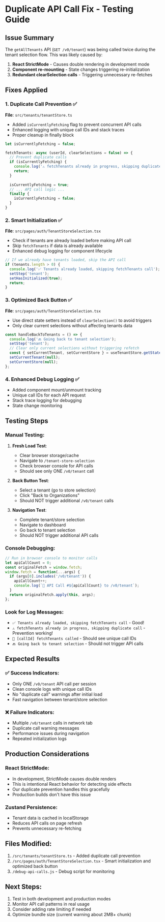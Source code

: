 # Duplicate API Call Fix - Testing Guide

## Issue Summary
The `getAllTenants` API (`GET /v0/tenant`) was being called twice during the tenant selection flow. This was likely caused by:

1. **React StrictMode** - Causes double rendering in development mode
2. **Component re-mounting** - State changes triggering re-initialization
3. **Redundant clearSelection calls** - Triggering unnecessary re-fetches

## Fixes Applied

### 1. Duplicate Call Prevention ✅
**File**: `src/tenants/tenantStore.ts`
- Added `isCurrentlyFetching` flag to prevent concurrent API calls
- Enhanced logging with unique call IDs and stack traces
- Proper cleanup in finally block

```typescript
let isCurrentlyFetching = false;

fetchTenants: async (userId, clearSelections = false) => {
  // Prevent duplicate calls
  if (isCurrentlyFetching) {
    console.log('⚠️ fetchTenants already in progress, skipping duplicate call');
    return;
  }
  
  isCurrentlyFetching = true;
  // ... API call logic ...
  finally {
    isCurrentlyFetching = false;
  }
}
```

### 2. Smart Initialization ✅
**File**: `src/pages/auth/TenantStoreSelection.tsx`
- Check if tenants are already loaded before making API call
- Skip `fetchTenants` if data is already available
- Enhanced debug logging for component lifecycle

```typescript
// If we already have tenants loaded, skip the API call
if (tenants.length > 0) {
  console.log('✅ Tenants already loaded, skipping fetchTenants call');
  setStep('tenant');
  setHasInitialized(true);
  return;
}
```

### 3. Optimized Back Button ✅
**File**: `src/pages/auth/TenantStoreSelection.tsx`
- Use direct state setters instead of `clearSelection()` to avoid triggers
- Only clear current selections without affecting tenants data

```typescript
const handleBackToTenants = () => {
  console.log('🔙 Going back to tenant selection');
  setStep('tenant');
  // Clear only current selections without triggering refetch
  const { setCurrentTenant, setCurrentStore } = useTenantStore.getState();
  setCurrentTenant(null);
  setCurrentStore(null);
};
```

### 4. Enhanced Debug Logging ✅
- Added component mount/unmount tracking
- Unique call IDs for each API request
- Stack trace logging for debugging
- State change monitoring

## Testing Steps

### Manual Testing:
1. **Fresh Load Test**:
   - Clear browser storage/cache
   - Navigate to `/tenant-store-selection` 
   - Check browser console for API calls
   - Should see only ONE `/v0/tenant` call

2. **Back Button Test**:
   - Select a tenant (go to store selection)
   - Click "Back to Organizations"
   - Should NOT trigger additional `/v0/tenant` calls

3. **Navigation Test**:
   - Complete tenant/store selection
   - Navigate to dashboard
   - Go back to tenant selection
   - Should NOT trigger additional API calls

### Console Debugging:
```javascript
// Run in browser console to monitor calls
let apiCallCount = 0;
const originalFetch = window.fetch;
window.fetch = function(...args) {
  if (args[0].includes('/v0/tenant')) {
    apiCallCount++;
    console.log(`🚨 API Call #${apiCallCount} to /v0/tenant`);
  }
  return originalFetch.apply(this, args);
};
```

### Look for Log Messages:
- `✅ Tenants already loaded, skipping fetchTenants call` - Good!
- `⚠️ fetchTenants already in progress, skipping duplicate call` - Prevention working!
- `🚀 [callId] fetchTenants called` - Should see unique call IDs
- `🔙 Going back to tenant selection` - Should not trigger API calls

## Expected Results

### ✅ Success Indicators:
- Only ONE `/v0/tenant` API call per session
- Clean console logs with unique call IDs
- No "duplicate call" warnings after initial load
- Fast navigation between tenant/store selection

### ❌ Failure Indicators:
- Multiple `/v0/tenant` calls in network tab
- Duplicate call warning messages
- Performance issues during navigation
- Repeated initialization logs

## Production Considerations

### React StrictMode:
- In development, StrictMode causes double renders
- This is intentional React behavior for detecting side effects
- Our duplicate prevention handles this gracefully
- Production builds don't have this issue

### Zustand Persistence:
- Tenant data is cached in localStorage
- Reduces API calls on page refresh
- Prevents unnecessary re-fetching

## Files Modified:
1. `/src/tenants/tenantStore.ts` - Added duplicate call prevention
2. `/src/pages/auth/TenantStoreSelection.tsx` - Smart initialization and optimized back button
3. `/debug-api-calls.js` - Debug script for monitoring

## Next Steps:
1. Test in both development and production modes
2. Monitor API call patterns in real usage
3. Consider adding rate limiting if needed
4. Optimize bundle size (current warning about 2MB+ chunk)
